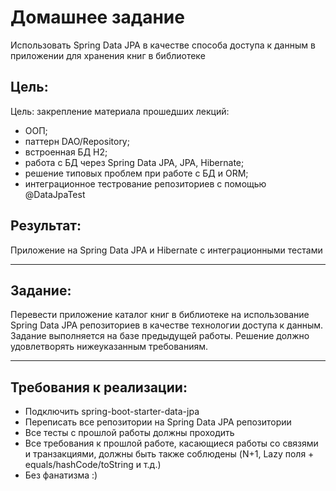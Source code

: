 # Домашнее задание
Использовать Spring Data JPA в качестве способа доступа к данным в приложении для хранения книг в библиотеке

## Цель:
Цель: закрепление материала прошедших лекций:
* ООП;
* паттерн DAO/Repository;
* встроенная БД H2;
* работа с БД через Spring Data JPA, JPA, Hibernate;
* решение типовых проблем при работе с БД и ORM;
* интеграционное тестрование репозиториев с помощью @DataJpaTest

## Результат:
Приложение на Spring Data JPA и Hibernate с интеграционными тестами

---

## Задание:
Перевести приложение каталог книг в библиотеке на использование Spring Data JPA репозиториев в качестве технологии доступа к данным.  
Задание выполняется на базе предыдущей работы. Решение должно удовлетворять нижеуказанным требованиям.

---

## Требования к реализации:
* Подключить spring-boot-starter-data-jpa
* Переписать все репозитории на Spring Data JPA репозитории
* Все тесты с прошлой работы должны проходить
* Все требования к прошлой работе, касающиеся работы со связями и транзакциями, должны быть также соблюдены (N+1, Lazy поля + equals/hashCode/toString и т.д.)
* Без фанатизма :)  
